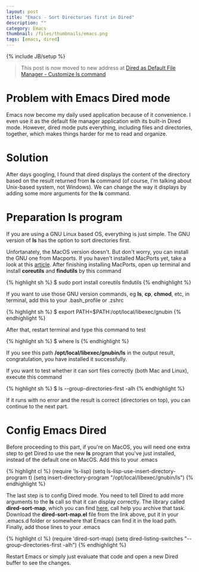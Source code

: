 ```yaml
---
layout: post
title: "Emacs - Sort Directories first in Dired"
description: ""
category: Emacs
thumbnail: /files/thumbnails/emacs.png
tags: [emacs, dired]
---
```

{% include JB/setup %}

> This post is now moved to new address at [Dired as Default File Manager - Customize ls command](/2013/04/25/dired-as-default-file-manager-5-customize-ls-command/)

<!-- more -->

# Problem with Emacs Dired mode

Emacs now become my daily used application because of it convenience. I even use
it as the default file manager application with its built-in Dired mode.
However, dired mode puts everything, including files and directories, together,
which makes things harder for me to read and organize.

# Solution

After days googling, I found that dired displays the content of the directory
based on the result returned from **ls** command (of course, I'm talking about
Unix-based system, not Windows). We can change the way it displays by adding
some more arguments for the **ls** command.

# Preparation ls program

If you are using a GNU Linux based OS, everything is just simple. The GNU
version of **ls** has the option to sort directories first.

Unfortanately, the MacOS version doesn't. But don't worry, you can install the
GNU one from Macports. If you haven't installed MacPorts yet, take a look at this
[article](/2013/01/01/macports-the-macos-package-manager/). After finishing
installing MacPorts, open up terminal and install **coreutils** and
**findutils** by this command

{% highlight sh %}
$ sudo port install coreutils findutils
{% endhighlight %}

If you want to use those GNU version commands, eg **ls**, **cp**, **chmod**,
etc, in terminal, add this to your .bash_profile or .zshrc

{% highlight sh %}
$ export PATH=$PATH:/opt/local/libexec/gnubin
{% endhighlight %}

After that, restart terminal and type this command to test

{% highlight sh %}
$ where ls
{% endhighlight %}

If you see this path **/opt/local/libexec/gnubin/ls** in the output result,
congratulation, you have installed it successfully.

If you want to test whether it can sort files correctly (both Mac and Linux),
execute this command

{% highlight sh %}
$ ls --group-directories-first -alh
{% endhighlight %}

If it runs with no error and the result is correct (directories on top), you can
continue to the next part.

# Config Emacs Dired

Before proceeding to this part, if you're on MacOS, you will need one extra step
to get Dired to use the new **ls** program that you've just installed,
instead of the default one on MacOS. Add this to your .emacs

{% highlight cl %}
(require 'ls-lisp)
(setq ls-lisp-use-insert-directory-program t)
(setq insert-directory-program "/opt/local/libexec/gnubin/ls")
{% endhighlight %}

The last step is to config Dired mode. You need to tell Dired to add more
arguments to the **ls** call so that it can display correctly. The library
called **dired-sort-map**, which you can find
[here](http://emacswiki.org/emacs/dired-sort-map.el), call help you archive that
task. Download the **dired-sort-map.el** file from the link above, put it in
your .emacs.d folder or somewhere that Emacs can find it in the load path.
Finally, add those lines to your .emacs

{% highlight cl %}
(require 'dired-sort-map)
(setq dired-listing-switches "--group-directories-first -alh")
{% endhighlight %}

Restart Emacs or simply just evaluate that code and open a new Dired buffer to
see the changes.
